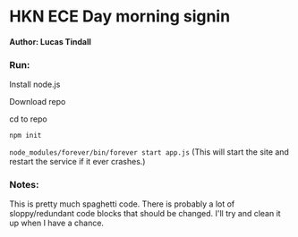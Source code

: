 # HKN ECE Day morning signin

#### Author: Lucas Tindall

### Run: 
Install node.js

Download repo

cd to repo

`npm init`

`node_modules/forever/bin/forever start app.js` (This will start the site and restart the service if it ever crashes.)

### Notes: 
This is pretty much spaghetti code. There is probably a lot of sloppy/redundant 
code blocks that should be changed. I'll try and clean it up when I have a 
chance. 


